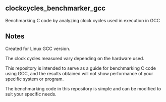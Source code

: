 ## clockcycles_benchmarker_gcc
Benchmarking C code by analyzing clock cycles used in execution in GCC

## Notes
Created for Linux GCC version.

The clock cycles measured vary depending on the hardware used.

This repository is intended to serve as a guide for benchmarking C code using GCC, and the results obtained will not show performance of your specific system or program.

The benchmarking code in this repository is simple and can be modified to suit your specific needs.
